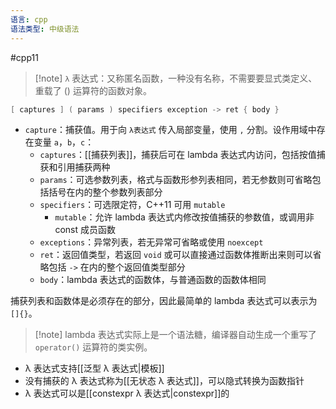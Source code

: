 ```yaml
---
语言: cpp
语法类型: 中级语法
---
```

#cpp11

> [!note] `λ` 表达式：又称匿名函数，一种没有名称，不需要要显式类定义、重载了 () 运算符的函数对象。

```cpp
[ captures ] ( params ) specifiers exception -> ret { body }
```

* `capture`：捕获值。用于向 `λ表达式` 传入局部变量，使用 `,` 分割。设作用域中存在变量 `a`，`b`，`c`：
    * `captures`：[[捕获列表]]，捕获后可在 lambda 表达式内访问，包括按值捕获和引用捕获两种
    * `params`：可选参数列表，格式与函数形参列表相同，若无参数则可省略包括括号在内的整个参数列表部分
    * `specifiers`：可选限定符，C++11 可用 `mutable`
        * `mutable`：允许 lambda 表达式内修改按值捕获的参数值，或调用非 const 成员函数
    * `exceptions`：异常列表，若无异常可省略或使用 `noexcept`
    * `ret`：返回值类型，若返回 `void` 或可以直接通过函数体推断出来则可以省略包括 `->` 在内的整个返回值类型部分
    * `body`：lambda 表达式的函数体，与普通函数的函数体相同

捕获列表和函数体是必须存在的部分，因此最简单的 lambda 表达式可以表示为 `[]{}`。

>[!note] lambda 表达式实际上是一个语法糖，编译器自动生成一个重写了 `operator()` 运算符的类实例。

- λ 表达式支持[[泛型 λ 表达式|模板]]
- 没有捕获的 λ 表达式称为[[无状态 λ 表达式]]，可以隐式转换为函数指针
- λ 表达式可以是[[constexpr λ 表达式|constexpr]]的